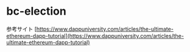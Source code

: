 # bc-election

参考サイト
[https://www.dappuniversity.com/articles/the-ultimate-ethereum-dapp-tutorial](https://www.dappuniversity.com/articles/the-ultimate-ethereum-dapp-tutorial)